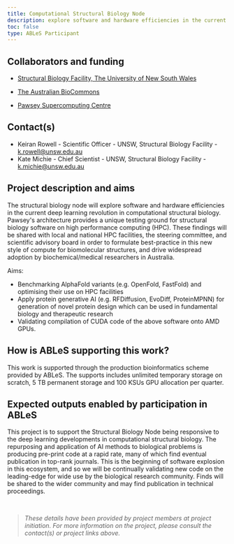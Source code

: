 ```yaml
---
title: Computational Structural Biology Node
description: explore software and hardware efficiencies in the current deep learning revolution in computational structural biology.
toc: false
type: ABLeS Participant
---
```


## Collaborators and funding


- [Structural Biology Facility, The University of New South Wales](https://www.analytical.unsw.edu.au/facilities/sbf)

- [The Australian BioCommons](https://www.biocommons.org.au/)

- [Pawsey Supercomputing Centre](https://pawsey.org.au/)

## Contact(s)

- Keiran Rowell - Scientific Officer - UNSW, Structural Biology Facility - <k.rowell@unsw.edu.au>
- Kate Michie - Chief Scientist - UNSW, Structural Biology Facility - <k.michie@unsw.edu.au>

## Project description and aims

The structural biology node will explore software and hardware efficiencies in the current deep learning revolution in computational structural biology. Pawsey's architecture provides a unique testing ground for structural biology software on high performance computing (HPC). These findings will be shared with local and national HPC facilities, the steering committee, and scientific advisory board in order to formulate best-practice in this new style of compute for biomolecular structures, and drive widespread adoption by biochemical/medical researchers in Australia.   


Aims:  
- Benchmarking AlphaFold variants (e.g. OpenFold, FastFold) and optimising their use on HPC facilities 
- Apply protein generative AI (e.g. RFDiffusion, EvoDiff, ProteinMPNN) for generation of novel protein design which can be used in fundamental biology and therapeutic research  
- Validating compilation of CUDA code of the above software onto AMD GPUs.

## How is ABLeS supporting this work?

This work is supported through the production bioinformatics scheme provided by ABLeS. The supports includes unlimited temporary storage on scratch, 5 TB permanent storage and 100 KSUs GPU allocation per quarter.

## Expected outputs enabled by participation in ABLeS

This project is to support the Structural Biology Node being responsive to the deep learning developments in computational structural biology. The repurposing and application of AI methods to biological problems is producing pre-print code at a rapid rate, many of which find eventual publication in top-rank journals. This is the beginning of software explosion in this ecosystem, and so we will be continually validating new code on the leading-edge for wide use by the biological research community. Finds will be shared to the wider community and may find publication in technical proceedings.


<br/>

> *These details have been provided by project members at project initiation. For more information on the project, please consult the contact(s) or project links above.*
